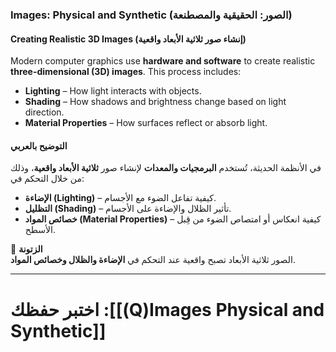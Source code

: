 ### **Images: Physical and Synthetic (الصور: الحقيقية والمصطنعة)**

#### **Creating Realistic 3D Images (إنشاء صور ثلاثية الأبعاد واقعية)**

Modern computer graphics use **hardware and software** to create realistic **three-dimensional (3D) images**. This process includes:

- **Lighting** – How light interacts with objects.
- **Shading** – How shadows and brightness change based on light direction.
- **Material Properties** – How surfaces reflect or absorb light.

#### **التوضيح بالعربي**

في الأنظمة الحديثة، تُستخدم **البرمجيات والمعدات** لإنشاء صور **ثلاثية الأبعاد واقعية**، وذلك من خلال التحكم في:

- **الإضاءة (Lighting)** – كيفية تفاعل الضوء مع الأجسام.
- **التظليل (Shading)** – تأثير الظلال والإضاءة على الأجسام.
- **خصائص المواد (Material Properties)** – كيفية انعكاس أو امتصاص الضوء من قِبل الأسطح.

📌 **الزتونة**  
الصور ثلاثية الأبعاد تصبح واقعية عند التحكم في **الإضاءة والظلال وخصائص المواد**.


---
# اختبر حفظك :[[(Q)Images Physical and Synthetic]]